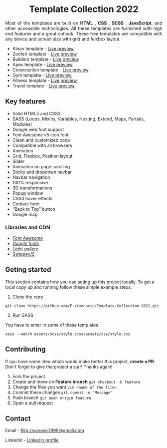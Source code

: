 <h1 align="center">Template Collection 2022</h1>

<p align="justify">Most of the templates are built on  <b>HTML</b> , <b>CSS</b> , <b>SCSS</b> , <b>JavaScript</b>, and other accessible technologies. All these templates are furnished with high end features and a great outlook. 
These free templates are compatible with any device and screen size with grid and felxbox layout.</p>

- Klean template - <a href="https://f-zivanovic.github.io/Template-Collection-2022/Klean%20template/">Live preview</a>
- Zoofari template - <a href="https://f-zivanovic.github.io/Template-Collection-2022/Zoofari%20template/">Live preview</a>
- Builderz template - <a href="https://f-zivanovic.github.io/Template-Collection-2022/Builderz%20template/">Live preview</a>
- Apex template - <a href="https://f-zivanovic.github.io/Template-Collection-2022/Apex%20template/">Live preview</a>
- Construction template - <a href="https://f-zivanovic.github.io/Template-Collection-2022/Construction%20Template/">Live preview</a>
- Gym template - <a href="https://f-zivanovic.github.io/Template-Collection-2022/Gym%20Template/">Live preview</a>
- Fitness template - <a href="https://f-zivanovic.github.io/Template-Collection-2022/Fitness%20template/">Live preview</a>
- Travel template - <a href="https://f-zivanovic.github.io/Template-Collection-2022/Travel%20template/">Live preview</a>

## Key features
- Valid HTML5 and CSS3
- SASS (Loops, Mixins, Variables, Nesting, Extend, Maps, Partials, Modules)
- Google web font support
- Font Awesome v5 icon font
- Clean and customized code
- Compatible with all browsers
- Animation
- Grid, Flexbox, Position layout
- Slider
- Animation on page scrolling
- Sticky and dropdown navbar
- Navbar navigation
- 100% responsive
- 3D transformations
- Popup window
- CSS3 hover effects
- Contact form
- “Back to Top” button
- Google map

### Libraries and CDN
  - <a href="https://fontawesome.com/">*Font Awesome*</a>
  - <a href="https://fonts.google.com/knowledge">*Google fonts*</a>
  - <a href="https://cdnjs.com/libraries/lightgallery-js">*Light gallery*</a>
  - <a href="https://swiperjs.com/">*SwipperJS*</a>
  
## Geting started
 This section contains how you can seting up this project locally. To get a local copy up and running follow these simple example steps.
 
1. Clone the repo
```
git clone https://github.com/F-zivanovic/Template-Collection-2022.git
```
2. Run SASS

You have to enter in some of these templates
```
sass --watch assets/scss/style.scss:assets/css/style.css
```

## Contributing
If oyu have some idea which would make better this project, __create a PR__. Don't forget to give the project a star! Thanks again!

1. Fork the project
2. Create and move on __Feature branch__ ```git checkout -b feature```
3. Change the files you want ```vim <name of the file> ```
4. Commit these changes ```git commit -m "Message" ```
5. Push branch ```git push origin feature ```
6. Open a pull request

## Contact
Email - <filip.zivanovic1999@gmail.com> 

Linkedin - <a href="https://www.linkedin.com/in/f-zivanovic/">Linkedin profile</a>
